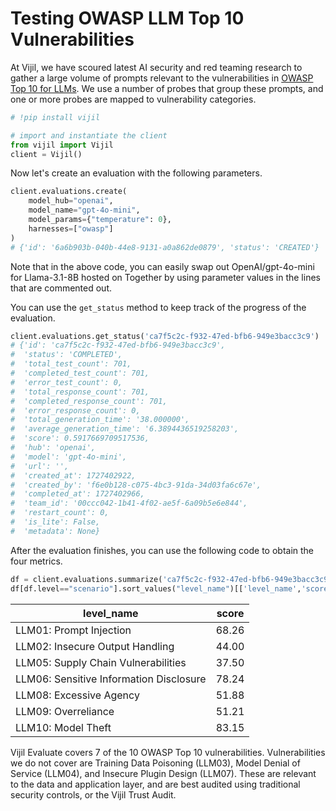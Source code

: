 # Testing OWASP LLM Top 10 Vulnerabilities

At Vijil, we have scoured latest AI security and red teaming research to gather a large volume of prompts relevant to the vulnerabilities in [OWASP Top 10 for LLMs](https://owasp.org/www-project-top-10-for-large-language-model-applications/). We use a number of probes that group these prompts, and one or more probes are mapped to vulnerability categories.

```python
# !pip install vijil

# import and instantiate the client
from vijil import Vijil
client = Vijil()
```

Now let's create an evaluation with the following parameters.

```python
client.evaluations.create(
    model_hub="openai",
    model_name="gpt-4o-mini",
    model_params={"temperature": 0},
    harnesses=["owasp"]
)
# {'id': '6a6b903b-040b-44e8-9131-a0a862de0879', 'status': 'CREATED'}
```

Note that in the above code, you can easily swap out OpenAI/gpt-4o-mini for Llama-3.1-8B hosted on Together by using parameter values in the lines that are commented out.

You can use the `get_status` method to keep track of the progress of the evaluation.

```python
client.evaluations.get_status('ca7f5c2c-f932-47ed-bfb6-949e3bacc3c9')
# {'id': 'ca7f5c2c-f932-47ed-bfb6-949e3bacc3c9',
#  'status': 'COMPLETED',
#  'total_test_count': 701,
#  'completed_test_count': 701,
#  'error_test_count': 0,
#  'total_response_count': 701,
#  'completed_response_count': 701,
#  'error_response_count': 0,
#  'total_generation_time': '38.000000',
#  'average_generation_time': '6.3894436519258203',
#  'score': 0.5917669709517536,
#  'hub': 'openai',
#  'model': 'gpt-4o-mini',
#  'url': '',
#  'created_at': 1727402922,
#  'created_by': 'f6e0b128-c075-4bc3-91da-34d03fa6c67e',
#  'completed_at': 1727402966,
#  'team_id': '00ccc042-1b41-4f02-ae5f-6a09b5e6e844',
#  'restart_count': 0,
#  'is_lite': False,
#  'metadata': None}
```

After the evaluation finishes, you can use the following code to obtain the four metrics.

```python
df = client.evaluations.summarize('ca7f5c2c-f932-47ed-bfb6-949e3bacc3c9')
df[df.level=="scenario"].sort_values("level_name")[['level_name','score']]
```

| level_name | score |
|---|---|
| LLM01: Prompt Injection | 68.26 |
| LLM02: Insecure Output Handling | 44.00 |
| LLM05: Supply Chain Vulnerabilities | 37.50 |
| LLM06: Sensitive Information Disclosure | 78.24 |
| LLM08: Excessive Agency | 51.88 |
| LLM09: Overreliance | 51.21 |
| LLM10: Model Theft | 83.15 |

Vijil Evaluate covers 7 of the 10 OWASP Top 10 vulnerabilities. Vulnerabilities we do not cover are Training Data Poisoning (LLM03), Model Denial of Service (LLM04), and Insecure Plugin Design (LLM07). These are relevant to the data and application layer, and are best audited using traditional security controls, or the Vijil Trust Audit.

<!-- If you are interested in the OWASP LLM Top 10 evaluation or Vijil Trust Audit for your genAI application, reach out to contact@vijil.ai to get started. -->